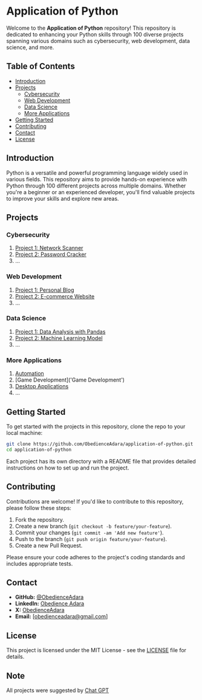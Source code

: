 # Application of Python

Welcome to the **Application of Python** repository! This repository is dedicated to enhancing your Python skills through 100 diverse projects spanning various domains such as cybersecurity, web development, data science, and more.

## Table of Contents

- [Introduction](#introduction)
- [Projects](#projects)
  - [Cybersecurity](#cybersecurity)
  - [Web Development](#web-development)
  - [Data Science](#data-science)
  - [More Applications](#more-applications)
- [Getting Started](#getting-started)
- [Contributing](#contributing)
- [Contact](#contact)
- [License](#license)

## Introduction

Python is a versatile and powerful programming language widely used in various fields. This repository aims to provide hands-on experience with Python through 100 different projects across multiple domains. Whether you're a beginner or an experienced developer, you'll find valuable projects to improve your skills and explore new areas.

## Projects

### Cybersecurity

1. [Project 1: Network Scanner](projects/cybersecurity/network_scanner)
2. [Project 2: Password Cracker](projects/cybersecurity/password_cracker)
3. ...

### Web Development

1. [Project 1: Personal Blog](projects/web_development/personal_blog)
2. [Project 2: E-commerce Website](projects/web_development/ecommerce_website)
3. ...

### Data Science

1. [Project 1: Data Analysis with Pandas](projects/data_science/data_analysis_pandas)
2. [Project 2: Machine Learning Model](projects/data_science/machine_learning_model)
3. ...

### More Applications

1. [Automation](projects/automation)
2. [Game Development]('Game Development')
3. [Desktop Applications](projects/desktop_applications)
4. ...

## Getting Started

To get started with the projects in this repository, clone the repo to your local machine:

```bash
git clone https://github.com/ObedienceAdara/application-of-python.git
cd application-of-python
```

Each project has its own directory with a README file that provides detailed instructions on how to set up and run the project.

## Contributing

Contributions are welcome! If you'd like to contribute to this repository, please follow these steps:

1. Fork the repository.
2. Create a new branch (`git checkout -b feature/your-feature`).
3. Commit your changes (`git commit -am 'Add new feature'`).
4. Push to the branch (`git push origin feature/your-feature`).
5. Create a new Pull Request.

Please ensure your code adheres to the project's coding standards and includes appropriate tests.

## Contact

- **GitHub:** [@ObedienceAdara](https://github.com/ObedienceAdara)
- **LinkedIn:** [Obedience Adara](https://www.linkedin.com/in/obedience-adara-5832062b2/)
- **X:** [ObedienceAdara](https://x.com/ObedienceAdara/) 
- **Email:** [obedienceadara@gmail.com]

## License

This project is licensed under the MIT License - see the [LICENSE](LICENSE) file for details.

## Note

All projects were suggested by [Chat GPT](https://www.chat.openai.com)
